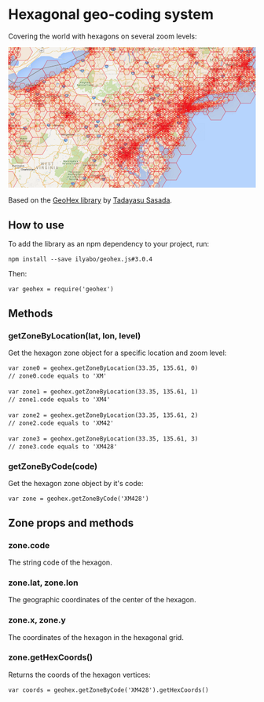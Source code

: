 # Hexagonal geo-coding system

Covering the world with hexagons on several zoom levels:
    
![example](doc/east-coast.png)



Based on the [GeoHex library](http://www.geohex.org/) by [Tadayasu Sasada](https://twitter.com/sa2da).


## How to use

To add the library as an npm dependency to your project, run:

    npm install --save ilyabo/geohex.js#3.0.4
    

Then:

    var geohex = require('geohex')
    
    
## Methods

 
### getZoneByLocation(lat, lon, level)

Get the hexagon zone object for a specific location and zoom level: 
    
    
    var zone0 = geohex.getZoneByLocation(33.35, 135.61, 0)
    // zone0.code equals to 'XM'
    
    var zone1 = geohex.getZoneByLocation(33.35, 135.61, 1)
    // zone1.code equals to 'XM4'
          
    var zone2 = geohex.getZoneByLocation(33.35, 135.61, 2)
    // zone2.code equals to 'XM42'
      
    var zone3 = geohex.getZoneByLocation(33.35, 135.61, 3)
    // zone3.code equals to 'XM428'
  
  
### getZoneByCode(code)  

Get the hexagon zone object by it's code:
        
    var zone = geohex.getZoneByCode('XM428')
        
        
## Zone props and methods
        
### zone.code

The string code of the hexagon.


### zone.lat, zone.lon

The geographic coordinates of the center of the hexagon.


### zone.x, zone.y

The coordinates of the hexagon in the hexagonal grid.



### zone.getHexCoords()
       
Returns the coords of the hexagon vertices:
        
    var coords = geohex.getZoneByCode('XM428').getHexCoords()
